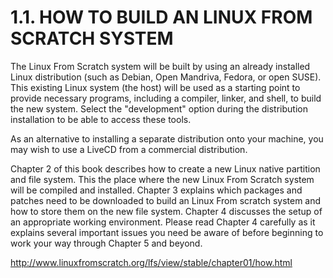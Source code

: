 # 1.1. HOW TO BUILD AN LINUX FROM SCRATCH SYSTEM

The Linux From Scratch system will be built by using an already installed Linux distribution (such as Debian, Open Mandriva, Fedora, or open SUSE). This existing Linux system (the host) will be used as a starting point to provide necessary programs, including a compiler, linker, and shell, to build the new system. Select the "development" option during the distribution installation to be able to access these tools.

As an alternative to installing a separate distribution onto your machine, you may wish to use a LiveCD from a commercial distribution.

Chapter 2 of this book describes how to create a new Linux native partition and file system. This the place where the new Linux From Scratch system will be compiled and installed. Chapter 3 explains which packages and patches need to be downloaded to build an Linux From scratch system and how to store them on the new file system. Chapter 4 discusses the setup of an appropriate working environment. Please read Chapter 4 carefully as it explains several important issues you need be aware of before beginning to work your way through Chapter 5 and beyond.

http://www.linuxfromscratch.org/lfs/view/stable/chapter01/how.html

